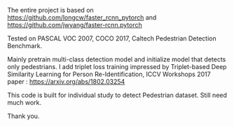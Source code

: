 The entire project is based on https://github.com/longcw/faster_rcnn_pytorch and https://github.com/jwyang/faster-rcnn.pytorch

Tested on 
PASCAL VOC 2007, COCO 2017, Caltech Pedestrian Detection Benchmark.

Mainly pretrain multi-class detection model and initialize model that detects only pedestrians.
I add triplet loss training impressed by Triplet-based Deep Similarity Learning for Person Re-Identification, ICCV Workshops 2017
paper : https://arxiv.org/abs/1802.03254

This code is built for individual study to detect Pedestrian dataset.
Still need much work.

Thank you.
